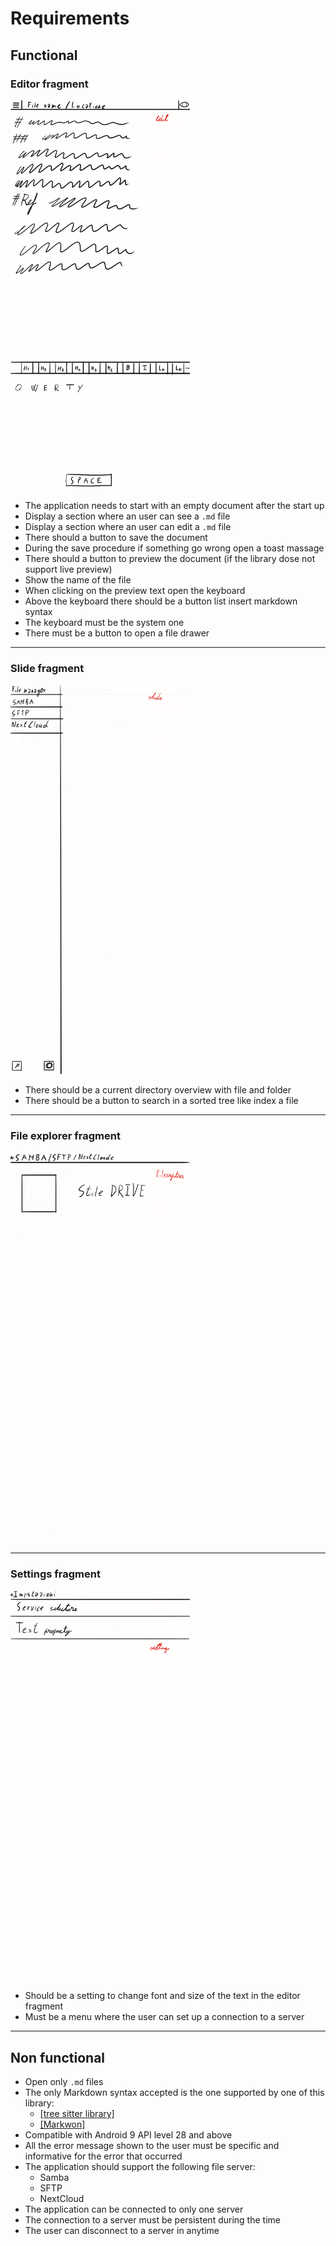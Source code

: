 # Requirements
## Functional
### Editor fragment
<img alt="editor fragment image" src="/docs/assets/editor_fragment.png" style="width: 76mm;">

- The application needs to start with an empty document after the start up 
- Display a section where an user can see a `.md` file
- Display a section where an user can edit a `.md` file
- There should a button to save the document
- During the save procedure if something go wrong open a toast massage
- There should a button to preview the document (if the library dose not support live preview)
- Show the name of the file
- When clicking on the preview text open the keyboard
- Above the keyboard there should be a button list insert markdown syntax
- The keyboard must be the system one
- There must be a button to open a file drawer

-------------------------------------------------------------------------------

### Slide fragment
<img alt="slide menu fragment image" src="/docs/assets/slide_menu_fragment.png" style="width: 76mm;">

- There should be a current directory overview with file and folder
- There should be a button to search in a sorted tree like index a file

-------------------------------------------------------------------------------

### File explorer fragment
<img alt="file explorer fragment image" src="/docs/assets/file_explorer_fragment.png" style="width: 76mm;">


-------------------------------------------------------------------------------

### Settings fragment
<img alt="settings fragment image" src="/docs/assets/settings_fragment.png" style="width: 76mm;">

- Should be a setting to change font and size of the text in the editor fragment
- Must be a menu where the user can set up a connection to a server 

-------------------------------------------------------------------------------

## Non functional
- Open only `.md` files
- The only Markdown syntax accepted is the one supported by one of this library:
  - [[tree sitter library]](https://github.com/MDeiml/tree-sitter-markdown)
  - [[Markwon]](https://github.com/noties/Markwon)
- Compatible with Android 9 API level 28 and above
- All the error message shown to the user must be specific and informative for the error that occurred
- The application should support the following file server:
  - Samba
  - SFTP
  - NextCloud
- The application can be connected to only one server
- The connection to a server must be persistent during the time
- The user can disconnect to a server in anytime
